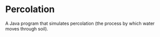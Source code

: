 # Percolation
A Java program that simulates percolation (the process by which water moves through soil).
